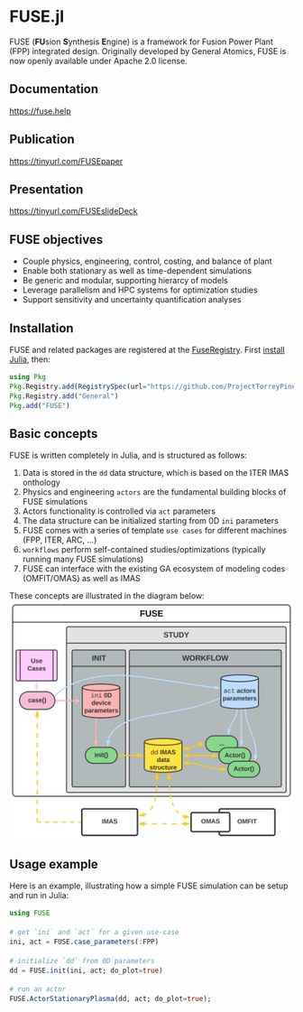 # FUSE.jl

FUSE (**FU**sion **S**ynthesis **E**ngine) is a framework for Fusion Power Plant (FPP) integrated design.
Originally developed by General Atomics, FUSE is now openly available under Apache 2.0 license.

## Documentation
https://fuse.help

## Publication
https://tinyurl.com/FUSEpaper

## Presentation
https://tinyurl.com/FUSEslideDeck

## FUSE objectives

* Couple physics, engineering, control, costing, and balance of plant
* Enable both stationary as well as time-dependent simulations
* Be generic and modular, supporting hierarcy of models
* Leverage parallelism and HPC systems for optimization studies
* Support sensitivity and uncertainty quantification analyses

## Installation

FUSE and related packages are registered at the [FuseRegistry](https://github.com/ProjectTorreyPines/FuseRegistry.jl/). First [install Julia](https://github.com/JuliaLang/juliaup?tab=readme-ov-file#juliaup---julia-version-manager), then:

```julia
using Pkg
Pkg.Registry.add(RegistrySpec(url="https://github.com/ProjectTorreyPines/FuseRegistry.jl.git"))
Pkg.Registry.add("General")
Pkg.add("FUSE")
```

## Basic concepts

FUSE is written completely in Julia, and is structured as follows:
1. Data is stored in the `dd` data structure, which is based on the ITER IMAS onthology
1. Physics and engineering `actors` are the fundamental building blocks of FUSE simulations
1. Actors functionality is controlled via `act` parameters
1. The data structure can be initialized starting from 0D `ini` parameters
1. FUSE comes with a series of template `use cases` for different machines (FPP, ITER, ARC, ...)
1. `workflows` perform self-contained studies/optimizations (typically running many FUSE simulations)
1. FUSE can interface with the existing GA ecosystem of modeling codes (OMFIT/OMAS) as well as IMAS

These concepts are illustrated in the diagram below:
![svg](./docs/src/assets/FUSE.svg)

## Usage example
Here is an example, illustrating how a simple FUSE simulation can be setup and run in Julia:

```julia
using FUSE

# get `ini` and `act` for a given use-case
ini, act = FUSE.case_parameters(:FPP)

# initialize `dd` from 0D parameters
dd = FUSE.init(ini, act; do_plot=true)

# run an actor
FUSE.ActorStationaryPlasma(dd, act; do_plot=true);
```
